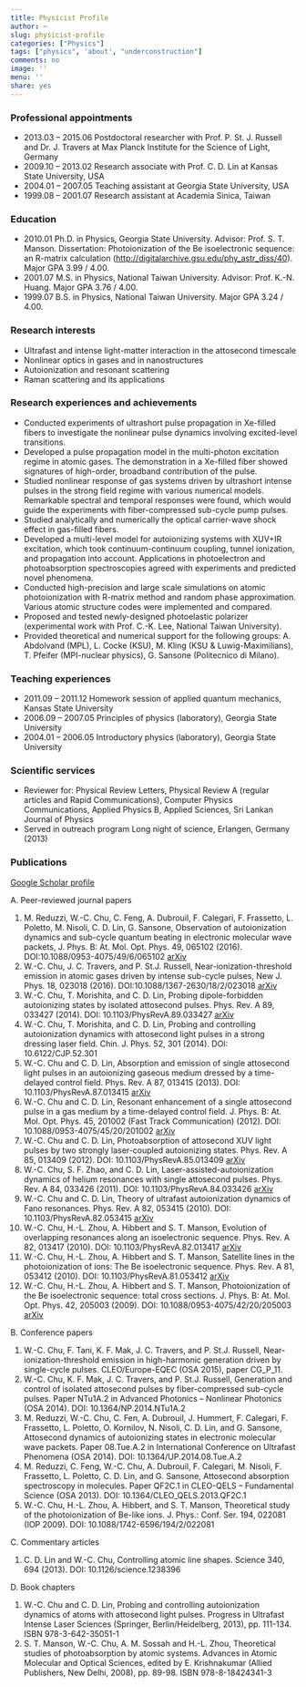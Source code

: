 ```yaml
---
title: Physicist Profile
author: ~
slug: physicist-profile
categories: ["Physics"]
tags: ["physics", 'about', "underconstruction"]
comments: no
image: ''
menu: ''
share: yes
---
```


### Professional appointments

- 2013.03 – 2015.06 Postdoctoral researcher with Prof. P. St. J. Russell and Dr. J. Travers at Max Planck Institute for the Science of Light, Germany
- 2009.10 – 2013.02 Research associate with Prof. C. D. Lin at Kansas State University, USA
- 2004.01 – 2007.05 Teaching assistant at Georgia State University, USA
- 1999.08 – 2001.07 Research assistant at Academia Sinica, Taiwan

### Education

- 2010.01 Ph.D. in Physics, Georgia State University. Advisor: Prof. S. T. Manson. Dissertation: Photoionization of the Be isoelectronic sequence: an R-matrix calculation (http://digitalarchive.gsu.edu/phy_astr_diss/40). Major GPA 3.99 / 4.00.
- 2001.07 M.S. in Physics, National Taiwan University. Advisor: Prof. K.-N. Huang. Major GPA 3.76 / 4.00.
- 1999.07 B.S. in Physics, National Taiwan University. Major GPA 3.24 / 4.00.

### Research interests

- Ultrafast and intense light-matter interaction in the attosecond timescale
- Nonlinear optics in gases and in nanostructures
- Autoionization and resonant scattering
- Raman scattering and its applications

### Research experiences and achievements

- Conducted experiments of ultrashort pulse propagation in Xe-filled fibers to investigate the nonlinear pulse dynamics involving excited-level transitions.
- Developed a pulse propagation model in the multi-photon excitation regime in atomic gases. The demonstration in a Xe-filled fiber showed signatures of high-order, broadband contribution of the pulse.
- Studied nonlinear response of gas systems driven by ultrashort intense pulses in the strong field regime with various numerical models. Remarkable spectral and temporal responses were found, which would guide the experiments with fiber-compressed sub-cycle pump pulses.
- Studied analytically and numerically the optical carrier-wave shock effect in gas-filled fibers.
- Developed a multi-level model for autoionizing systems with XUV+IR excitation, which took continuum-continuum coupling, tunnel ionization, and propagation into account. Applications in photoelectron and photoabsorption spectroscopies agreed with experiments and predicted novel phenomena.
- Conducted high-precision and large scale simulations on atomic photoionization with R-matrix method and random phase approximation. Various atomic structure codes were implemented and compared.
- Proposed and tested newly-designed photoelastic polarizer (experimental work with Prof. C.-K. Lee, National Taiwan University).
- Provided theoretical and numerical support for the following groups: A. Abdolvand (MPL), L. Cocke (KSU), M. Kling (KSU & Luwig-Maximilians), T. Pfeifer (MPI-nuclear physics), G. Sansone (Politecnico di Milano).

### Teaching experiences

- 2011.09 – 2011.12 Homework session of applied quantum mechanics, Kansas State University
- 2006.09 – 2007.05 Principles of physics (laboratory), Georgia State University
- 2004.01 – 2006.05 Introductory physics (laboratory), Georgia State University

### Scientific services

- Reviewer for: Physical Review Letters, Physical Review A (regular articles and Rapid Communications), Computer Physics Communications, Applied Physics B, Applied Sciences, Sri Lankan Journal of Physics
- Served in outreach program Long night of science, Erlangen, Germany (2013)

### Publications

[Google Scholar profile](https://scholar.google.com/citations?user=4_rj7C0AAAAJ&hl=en)

A. Peer-reviewed journal papers

1.	M. Reduzzi, W.-C. Chu, C. Feng, A. Dubrouil, F. Calegari, F. Frassetto, L. Poletto, M. Nisoli, C. D. Lin, G. Sansone, Observation of autoionization dynamics and sub-cycle quantum beating in electronic molecular wave packets, J. Phys. B: At. Mol. Opt. Phys. 49, 065102 (2016). DOI:10.1088/0953-4075/49/6/065102 [arXiv](https://arxiv.org/abs/1902.10136)
2.	W.-C. Chu, J. C. Travers, and P. St.J. Russell, Near-ionization-threshold emission in atomic gases driven by intense sub-cycle pulses, New J. Phys. 18, 023018 (2016). DOI:10.1088/1367-2630/18/2/023018 [arXiv](https://arxiv.org/abs/1503.07324)
3.	W.-C. Chu, T. Morishita, and C. D. Lin, Probing dipole-forbidden autoionizing states by isolated attosecond pulses. Phys. Rev. A 89, 033427 (2014). DOI: 10.1103/PhysRevA.89.033427 [arXiv](https://arxiv.org/abs/1402.3128)
4.	W.-C. Chu, T. Morishita, and C. D. Lin, Probing and controlling autoionization dynamics with attosecond light pulses in a strong dressing laser field. Chin. J. Phys. 52, 301 (2014). DOI: 10.6122/CJP.52.301
5.	W.-C. Chu and C. D. Lin, Absorption and emission of single attosecond light pulses in an autoionizing gaseous medium dressed by a time-delayed control field. Phys. Rev. A 87, 013415 (2013). DOI: 10.1103/PhysRevA.87.013415 [arXiv](https://arxiv.org/abs/1211.6172)
6.	W.-C. Chu and C. D. Lin, Resonant enhancement of a single attosecond pulse in a gas medium by a time-delayed control field. J. Phys. B: At. Mol. Opt. Phys. 45, 201002 (Fast Track Communication) (2012). DOI: 10.1088/0953-4075/45/20/201002 [arXiv](https://arxiv.org/abs/1205.4767)
7.	W.-C. Chu and C. D. Lin, Photoabsorption of attosecond XUV light pulses by two strongly laser-coupled autoionizing states. Phys. Rev. A 85, 013409 (2012). DOI: 10.1103/PhysRevA.85.013409 [arXiv](https://arxiv.org/abs/1205.4766)
8.	W.-C. Chu, S. F. Zhao, and C. D. Lin, Laser-assisted-autoionization dynamics of helium resonances with single attosecond pulses. Phys. Rev. A 84, 033426 (2011). DOI: 10.1103/PhysRevA.84.033426 [arXiv](https://arxiv.org/abs/1205.4775)
9.	W.-C. Chu and C. D. Lin, Theory of ultrafast autoionization dynamics of Fano resonances. Phys. Rev. A 82, 053415 (2010). DOI: 10.1103/PhysRevA.82.053415 [arXiv](https://arxiv.org/abs/1205.5476)
10.	W.-C. Chu, H.-L. Zhou, A. Hibbert and S. T. Manson, Evolution of overlapping resonances along an isoelectronic sequence. Phys. Rev. A 82, 013417 (2010). DOI: 10.1103/PhysRevA.82.013417 [arXiv](https://arxiv.org/abs/1205.5481)
11.	W.-C. Chu, H.-L. Zhou, A. Hibbert and S. T. Manson, Satellite lines in the photoionization of ions: The Be isoelectronic sequence. Phys. Rev. A 81, 053412 (2010). DOI: 10.1103/PhysRevA.81.053412 [arXiv](https://arxiv.org/abs/1205.5495)
12.	W.-C. Chu, H.-L. Zhou, A. Hibbert and S. T. Manson, Photoionization of the Be isoelectronic sequence: total cross sections. J. Phys. B: At. Mol. Opt. Phys. 42, 205003 (2009). DOI: 10.1088/0953-4075/42/20/205003 [arXiv](https://arxiv.org/abs/1205.5590)

B. Conference papers

1.	W.-C. Chu, F. Tani, K. F. Mak, J. C. Travers, and P. St.J. Russell, Near-ionization-threshold emission in high-harmonic generation driven by single-cycle pulses. CLEO/Europe-EQEC (OSA 2015), paper CG_P_11.
2.	W.-C. Chu, K. F. Mak, J. C. Travers, and P. St.J. Russell, Generation and control of isolated attosecond pulses by fiber-compressed sub-cycle pulses. Paper NTu1A.2 in Advanced Photonics – Nonlinear Photonics (OSA 2014). DOI: 10.1364/NP.2014.NTu1A.2
3.	M. Reduzzi, W.-C. Chu, C. Fen, A. Dubrouil, J. Hummert, F. Calegari, F. Frassetto, L. Poletto, O. Kornilov, N. Nisoli, C. D. Lin, and G. Sansone, Attosecond dynamics of autoionizing states in electronic molecular wave packets. Paper 08.Tue.A.2 in International Conference on Ultrafast Phenomena (OSA 2014). DOI: 10.1364/UP.2014.08.Tue.A.2
4.	M. Reduzzi, C. Feng, W.-C. Chu, A. Dubrouil, F. Calegari, M. Nisoli, F. Frassetto, L. Poletto, C. D. Lin, and G. Sansone, Attosecond absorption spectroscopy in molecules. Paper QF2C.1 in CLEO-QELS – Fundamental Science (OSA 2013). DOI: 10.1364/CLEO_QELS.2013.QF2C.1
5.	W.-C. Chu, H.-L. Zhou, A. Hibbert, and S. T. Manson, Theoretical study of the photoionization of Be-like ions. J. Phys.: Conf. Ser. 194, 022081 (IOP 2009). DOI: 10.1088/1742-6596/194/2/022081

C. Commentary articles

1.	C. D. Lin and W.-C. Chu, Controlling atomic line shapes. Science 340, 694 (2013). DOI: 10.1126/science.1238396

D. Book chapters

1.	W.-C. Chu and C. D. Lin, Probing and controlling autoionization dynamics of atoms with attosecond light pulses. Progress in Ultrafast Intense Laser Sciences (Springer, Berlin/Heidelberg, 2013), pp. 111-134.
ISBN 978-3-642-35051-1
2.	S. T. Manson, W.-C. Chu, A. M. Sossah and H.-L. Zhou, Theoretical studies of photoabsorption by atomic systems. Advances in Atomic Molecular and Optical Sciences, edited by E. Krishnakumar (Allied Publishers, New Delhi, 2008), pp. 89-98.
ISBN 978-8-18424341-3
